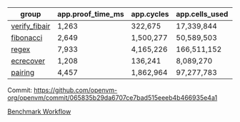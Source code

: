 | group | app.proof_time_ms | app.cycles | app.cells_used | leaf.proof_time_ms | leaf.cycles | leaf.cells_used |
| -- | -- | -- | -- | -- | -- | -- |
| [verify_fibair](https://github.com/openvm-org/openvm/blob/benchmark-results/benchmarks/verify_fibair-065835b29da6707ce7bad515eeeb4b466935e4a1.md) | 1,263 |  322,675 |  17,339,844 |- | - | - |
| [fibonacci](https://github.com/openvm-org/openvm/blob/benchmark-results/benchmarks/fibonacci-065835b29da6707ce7bad515eeeb4b466935e4a1.md) | 2,649 |  1,500,277 |  50,589,503 | 3,638 |  1,248,088 |  69,834,558 |
| [regex](https://github.com/openvm-org/openvm/blob/benchmark-results/benchmarks/regex-065835b29da6707ce7bad515eeeb4b466935e4a1.md) | 7,933 |  4,165,226 |  166,511,152 | 14,005 |  3,951,490 |  303,656,122 |
| [ecrecover](https://github.com/openvm-org/openvm/blob/benchmark-results/benchmarks/ecrecover-065835b29da6707ce7bad515eeeb4b466935e4a1.md) | 1,208 |  136,241 |  8,089,270 | 11,777 |  3,012,615 |  245,094,472 |
| [pairing](https://github.com/openvm-org/openvm/blob/benchmark-results/benchmarks/pairing-065835b29da6707ce7bad515eeeb4b466935e4a1.md) | 4,457 |  1,862,964 |  97,277,783 | 8,678 |  2,574,534 |  205,525,394 |


Commit: https://github.com/openvm-org/openvm/commit/065835b29da6707ce7bad515eeeb4b466935e4a1

[Benchmark Workflow](https://github.com/openvm-org/openvm/actions/runs/16134410710)
